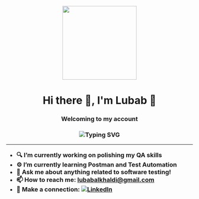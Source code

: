 <p align="center">
  <img src="C:\Users\Owner\Downloads\main.gif" width="200"/>
</p>

<h1 align="center">Hi there 👋, I'm Lubab 💙 </h1>
<h3 align="center"> Welcoming to my account   <h3>

<p align="center">
  <img src="https://readme-typing-svg.herokuapp.com?center=true&vCenter=true&lines=QA+Engineer+in+progress...;HTML+%7C+CSS+%7C+JavaScript+Learner;Always+learning+new+things!" alt="Typing SVG" />
</p>

---

- 🔍 I’m currently working on polishing my QA skills
- ⚙️ I’m currently learning Postman and Test Automation
- 💬 Ask me about anything related to software testing!
- 📫 How to reach me: [lubabalkhaldi@gmail.com](mailto:lubabalkhaldi@gmail.com)
- 🔗 Make a connection: [![LinkedIn](https://img.shields.io/badge/LinkedIn-Connect-blue?logo=linkedin)](https://www.linkedin.com/in/lubab-alkhaldi/)
  
